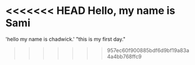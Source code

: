 <<<<<<< HEAD
Hello, my name is Sami
=======
'hello my name is chadwick.'
"this is my first day."
>>>>>>> 957ec60f900885bdf6d9bf19a83a4a4bb768ffc9
